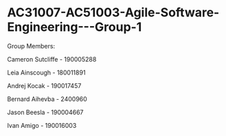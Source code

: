 # AC31007-AC51003-Agile-Software-Engineering---Group-1

Group Members:

Cameron Sutcliffe - 190005288

Leia Ainscough - 180011891

Andrej Kocak - 190017457

Bernard Aihevba - 2400960

Jason Beesla - 190004667

Ivan Amigo - 190016003

